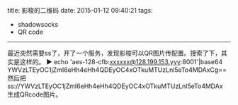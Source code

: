 title: 影梭的二维码
date: 2015-01-12 09:40:21
tags:
- shadowsocks
- QR code
---
最近突然需要ss了，开了一个服务，发现影梭可以QR图片传配置。搜索了下，其实是这样的。
▶ echo 'aes-128-cfb:xxxxxx@128.199.153.yyy:8001'|base64
YWVzLTEyOC1jZmI6eHh4eHh4QDEyOC4xOTkuMTUzLnl5eTo4MDAxCg==
然后把 ss://YWVzLTEyOC1jZmI6eHh4eHh4QDEyOC4xOTkuMTUzLnl5eTo4MDAx 生成QRcode图片。

